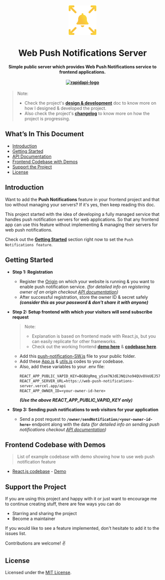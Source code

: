 <p align="center">
    <img alt="logo" src="./assets/web-push-notifications-server-transparent.svg" width="90"/>
</p>
<h1 align="center">
Web Push Notifications Server
</h1>

<h4 align="center">
    Simple public server which provides Web Push Notifications service to frontend applications.
    <br /><br />
    <a href="https://rapidapi.com/dhyeythumar/api/web-push-notifications-server/"><img alt="rapidapi-logo" src="https://img.shields.io/badge/Rapid%20API-WPN%20Server-%231D4371?style=for-the-badge&logo=" /></a>
</h4>
    
> Note:
> -   Check the project's [**design & development**](./design-n-development.md) doc to know more on how I designed & developed the project.
> -   Also check the project's [**changelog**](./changelog.md) to know more on how the project is progressing.

<!-- TODO setup & add status page link -->
<!-- > -   Check out the status of the services [**here**](https://github-notifier.statuspage.io/). And do subscribe to stay in the loop with new incidences such as critical system failure or scheduled maintenance as they would be reported over there. -->

## What’s In This Document

-   [Introduction](#introduction)
-   [Getting Started](#getting-started)
-   [API Documentation](https://documenter.getpostman.com/view/8974666/UVRHi3PB) 
-   [Frontend Codebase with Demos](#frontend-codebase-with-demos)
-   [Support the Project](#support-the-project)
-   [License](#license)

## Introduction

Want to add the **Push Notifications** feature in your frontend project and that too without managing your servers? If it's yes, then keep reading this doc.

This project started with the idea of developing a fully managed service that handles push notification servers for web applications. So that any frontend app can use this feature without implementing & managing their servers for web push notifications.

Check out the [**Getting Started**](#getting-started) section right now to set the `Push Notifications feature`.

## Getting Started

-   **Step 1: Registration**

    -   Register the [Origin](https://developer.mozilla.org/en-US/docs/Glossary/Origin) on which your website is running & you want to enable push notification service. _(for detailed info on registering owner of an origin checkout [API documentation](https://documenter.getpostman.com/view/8974666/UVRHi3PB#6fe2dd36-a43c-4e0b-85ad-490d0303b68c))_
    -   After successful registration, store the owner ID & secret safely _**(consider this as your password & don't share it with anyone)**_

-   **Step 2: Setup frontend with which your visitors will send subscribe request**

    > Note:
    > -   Explanation is based on frontend made with React.js, but you can easily replicate for other frameworks.
    > -   Check out the working frontend [**demo here**](https://dhyeythumar.github.io/web-push-notifications/) & [**codebase here**](https://github.com/dhyeythumar/web-push-notifications/tree/reactjs).

    -   Add this [push-notification-SW.js](https://github.com/dhyeythumar/web-push-notifications/blob/reactjs/public/push-notification-SW.js) file to your public folder.
    -   Add these [App.js](https://github.com/dhyeythumar/web-push-notifications/blob/reactjs/src/App.js) & [utils.js](https://github.com/dhyeythumar/web-push-notifications/blob/reactjs/src/utils.js) codes to your codebase.
    -   Also, add these variables to your .env file:
        ```
        REACT_APP_PUBLIC_VAPID_KEY=BGBUgRmq_y5sm7NJdEJNQiho94QUv8VeUEJ57CXehZ7ybxKNFWAjHx2p_WgUz_sQB7XBGcEOLv2iJ5V3lMCWUtg
        REACT_APP_SERVER_URL=https://web-push-notifications-server.vercel.app/api
        REACT_APP_OWNER_ID=<your-owner-id-here>
        ```
        _**(Use the above REACT_APP_PUBLIC_VAPID_KEY only)**_

-   **Step 3: Sending push notifications to web visitors for your application**
    -   Send a post request to **`/owner/sendNotification/<your-owner-id-here>`** endpoint along with the data _(for detailed info on sending push notifications checkout [API documentation](https://documenter.getpostman.com/view/8974666/UVRHi3PB#18d49ecb-a19a-4581-a3c6-19c8d1881f00))_

## Frontend Codebase with Demos

> List of example codebase with demo showing how to use web push notification feature

-   [React.js codebase](https://github.com/dhyeythumar/web-push-notifications/tree/reactjs) - [Demo](https://dhyeythumar.github.io/web-push-notifications/)

## Support the Project

If you are using this project and happy with it or just want to encourage me to continue creating stuff, there are few ways you can do

-   Starring and sharing the project
-   Become a maintainer

If you would like to see a feature implemented, don't hesitate to add it to the issues list.

Contributions are welcome! ✌

## License

Licensed under the [MIT License](./LICENSE).
